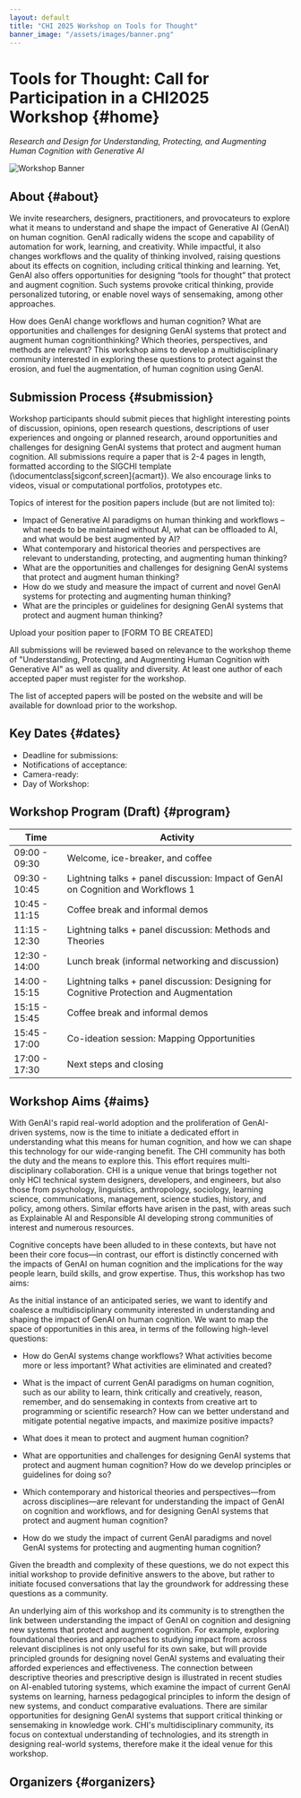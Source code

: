 ```yaml
---
layout: default
title: "CHI 2025 Workshop on Tools for Thought"
banner_image: "/assets/images/banner.png"
---
```


# Tools for Thought: Call for Participation in a CHI2025 Workshop {#home}

_Research and Design for Understanding, Protecting, and Augmenting Human Cognition with Generative AI_

<div class="banner">
    <img src="{{ '/assets/images/banner.png' | relative_url }}" alt="Workshop Banner">
</div>

## About {#about}

We invite researchers, designers, practitioners, and provocateurs to explore what it means to understand and shape the impact of Generative AI (GenAI) on human cognition. GenAI radically widens the scope and capability of automation for work, learning, and creativity. While impactful, it also changes workflows and the quality of thinking involved, raising questions about its effects on cognition, including critical thinking and learning. Yet, GenAI also offers opportunities for designing “tools for thought” that protect and augment cognition. Such systems provoke critical thinking, provide personalized tutoring, or enable novel ways of sensemaking, among other approaches.  

 

How does GenAI change workflows and human cognition? What are opportunities and challenges for designing GenAI systems that protect and augment human cognitionthinking? Which theories, perspectives, and methods are relevant? This workshop aims to develop a multidisciplinary community interested in exploring these questions to protect against the erosion, and fuel the augmentation, of human cognition using GenAI. 

## Submission Process {#submission}

Workshop participants should submit pieces that highlight interesting points of discussion, opinions, open research questions, descriptions of user experiences and ongoing or planned research, around opportunities and challenges for designing GenAI systems that protect and augment human cognition.  All submissions require a paper that is 2-4 pages in length, formatted according to the SIGCHI template (\documentclass[sigconf,screen]{acmart}). We also encourage links to videos, visual or computational portfolios, prototypes etc.

Topics of interest for the position papers include (but are not limited to):

- Impact of Generative AI paradigms on human thinking and workflows – what needs to be maintained without AI, what can be offloaded to AI, and what would be best augmented by AI? 
- What contemporary and historical theories and perspectives are relevant to understanding, protecting, and augmenting human thinking? 
- What are the opportunities and challenges for designing GenAI systems that protect and augment human thinking? 
- How do we study and measure the impact of current and novel GenAI systems for protecting and augmenting human thinking? 
- What are the principles or guidelines for designing GenAI systems that protect and augment human thinking? 


Upload your position paper to [FORM TO BE CREATED] 

 

All submissions will be reviewed based on relevance to the workshop theme of "Understanding, Protecting, and Augmenting Human Cognition with Generative AI" as well as quality and diversity. At least one author of each accepted paper must register for the workshop. 

 

The list of accepted papers will be posted on the website and will be available for download prior to the workshop. 


## Key Dates {#dates}

- Deadline for submissions:
- Notifications of acceptance:
- Camera-ready:
- Day of Workshop:

## Workshop Program (Draft) {#program}


| Time          | Activity                                                                 |
|---------------|--------------------------------------------------------------------------|
| 09:00 - 09:30 | Welcome, ice-breaker, and coffee                                         |
| 09:30 - 10:45 | Lightning talks + panel discussion: Impact of GenAI on Cognition and Workflows 1 |
| 10:45 - 11:15 | Coffee break and informal demos                                          |
| 11:15 - 12:30 | Lightning talks + panel discussion: Methods and Theories                 |
| 12:30 - 14:00 | Lunch break (informal networking and discussion)                         |
| 14:00 - 15:15 | Lightning talks + panel discussion: Designing for Cognitive Protection and Augmentation |
| 15:15 - 15:45 | Coffee break and informal demos                                          |
| 15:45 - 17:00 | Co-ideation session: Mapping Opportunities                               |
| 17:00 - 17:30 | Next steps and closing                                                   |

## Workshop Aims {#aims}

With GenAI's rapid real-world adoption and the proliferation of GenAI-driven systems, now is the time to initiate a dedicated effort in understanding what this means for human cognition, and how we can shape this technology for our wide-ranging benefit. The CHI community has both the duty and the means to explore this. This effort requires multi-disciplinary collaboration. CHI is a unique venue that brings together not only HCI technical system designers, developers, and engineers, but also those from psychology, linguistics, anthropology, sociology, learning science, communications, management, science studies, history, and policy, among others. Similar efforts have arisen in the past, with areas such as Explainable AI and Responsible AI developing strong communities of interest and numerous resources. 

 

Cognitive concepts have been alluded to in these contexts, but have not been their core focus—in contrast, our effort is distinctly concerned with the impacts of GenAI on human cognition and the implications for the way people learn, build skills, and grow expertise. Thus, this workshop has two aims:  

 

As the initial instance of an anticipated series, we want to identify and coalesce a multidisciplinary community interested in understanding and shaping the impact of GenAI on human cognition. We want to map the space of opportunities in this area, in terms of the following high-level questions: 

 

- How do GenAI systems change workflows? What activities become more or less important? What activities are eliminated and created? 

- What is the impact of current GenAI paradigms on human cognition, such as our ability to learn, think critically and creatively, reason, remember, and do sensemaking in contexts from creative art to programming or scientific research? How can we better understand and mitigate potential negative impacts, and maximize positive impacts? 

- What does it mean to protect and augment human cognition? 

- What are opportunities and challenges for designing GenAI systems that protect and augment human cognition? How do we develop principles or guidelines for doing so? 

- Which contemporary and historical theories and perspectives—from across disciplines—are relevant for understanding the impact of GenAI on cognition and workflows, and for designing GenAI systems that protect and augment human cognition? 

- How do we study the impact of current GenAI paradigms and novel GenAI systems for protecting and augmenting human cognition? 

   

Given the breadth and complexity of these questions, we do not expect this initial workshop to provide definitive answers to the above, but rather to initiate focused conversations that lay the groundwork for addressing these questions as a community. 

 

An underlying aim of this workshop and its community is to strengthen the link between understanding the impact of GenAI on cognition and designing new systems that protect and augment cognition. For example, exploring foundational theories and approaches to studying impact from across relevant disciplines is not only useful for its own sake, but will provide principled grounds for designing novel GenAI systems and evaluating their afforded experiences and effectiveness. The connection between descriptive theories and prescriptive design is illustrated in recent studies on AI-enabled tutoring systems, which examine the impact of current GenAI systems on learning, harness pedagogical principles to inform the design of new systems, and conduct comparative evaluations. There are similar opportunities for designing GenAI systems that support critical thinking or sensemaking in knowledge work. CHI's multidisciplinary community, its focus on contextual understanding of technologies, and its strength in designing real-world systems, therefore make it the ideal venue for this workshop. 

## Organizers {#organizers}